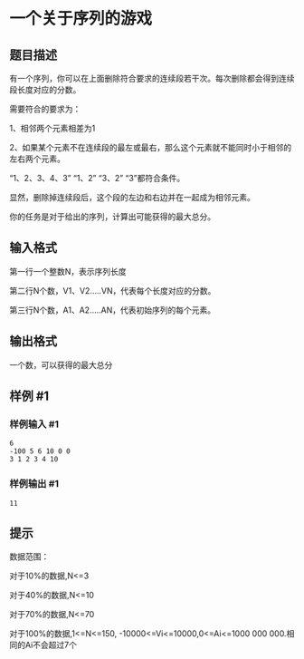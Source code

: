 # 一个关于序列的游戏

## 题目描述

有一个序列，你可以在上面删除符合要求的连续段若干次。每次删除都会得到连续段长度对应的分数。

需要符合的要求为：

1、相邻两个元素相差为1

2、如果某个元素不在连续段的最左或最右，那么这个元素就不能同时小于相邻的左右两个元素。

“1、2、3、4、3” “1、2” “3、2” “3”都符合条件。

显然，删除掉连续段后，这个段的左边和右边并在一起成为相邻元素。


你的任务是对于给出的序列，计算出可能获得的最大总分。


## 输入格式

第一行一个整数N，表示序列长度

第二行N个数，V1、V2.....VN，代表每个长度对应的分数。

第三行N个数，A1、A2.....AN，代表初始序列的每个元素。


## 输出格式

一个数，可以获得的最大总分


## 样例 #1

### 样例输入 #1
```
6
-100 5 6 10 0 0
3 1 2 3 4 10
```

### 样例输出 #1

```
11
```

## 提示

数据范围：

对于10%的数据,N<=3

对于40%的数据,N<=10

对于70%的数据,N<=70

对于100%的数据,1<=N<=150, -10000<=Vi<=10000,0<=Ai<=1000 000 000.相同的Ai不会超过7个

